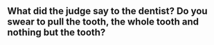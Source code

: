 ## What did the judge say to the dentist? Do you swear to pull the tooth, the whole tooth and nothing but the tooth?